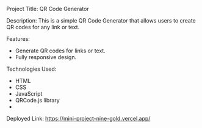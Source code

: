 Project Title: QR Code Generator

Description: This is a simple QR Code Generator that allows users to create QR codes for any link or text.

Features:
  - Generate QR codes for links or text.
  - Fully responsive design.
  
Technologies Used:
  - HTML
  - CSS
  - JavaScript
  - QRCode.js library
  - 
Deployed Link: https://mini-project-nine-gold.vercel.app/
